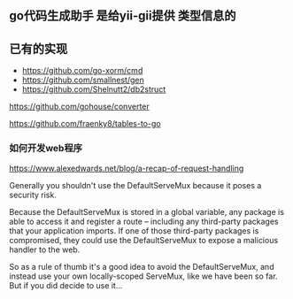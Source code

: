 ## go代码生成助手 是给yii-gii提供 类型信息的 

## 已有的实现
- https://github.com/go-xorm/cmd
- https://github.com/smallnest/gen
- https://github.com/Shelnutt2/db2struct


https://github.com/gohouse/converter

https://github.com/fraenky8/tables-to-go


### 如何开发web程序
https://www.alexedwards.net/blog/a-recap-of-request-handling


Generally you shouldn't use the DefaultServeMux because it poses a security risk.

Because the DefaultServeMux is stored in a global variable, any package is able to access it and register a route – including any third-party packages that your application imports. If one of those third-party packages is compromised, they could use the DefaultServeMux to expose a malicious handler to the web.

So as a rule of thumb it's a good idea to avoid the DefaultServeMux, and instead use your own locally-scoped ServeMux, like we have been so far. But if you did decide to use it...
